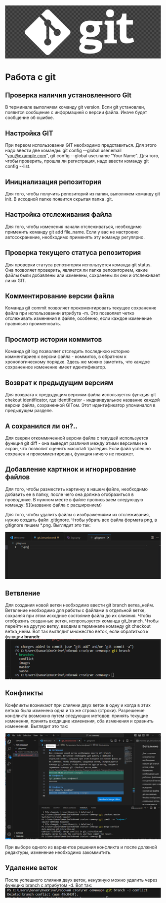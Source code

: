 ![тут должен быть логотип](logo.png)
# Работа с git
## Проверка наличия установленного GIt
В терминале выполняем команду git version. Если git установлен, появится сообщение с информацией о версии файла. Иначе будет сообщение об ошибке.
## Настройка GIT
При первом использовании GIT необходимо представиться. Для этого надо ввести две команды: git config --global user.email "you@example.com", git config --global user.name "Your Name".
Для того, чтобы проверить, прошла ли регистрация, надо ввести команду git config --list.
## Инициализация репозитория
Для того, чтобы получить репозиторий из папки, выполняем команду git init. В исходной папке появится скрытая папка .git. 
## Настройка отслеживания файла
Для того, чтобы изменения начали отслеживаться, необходимо применить команду git add file_name. Если у вас не настроено автосохранение, необходимо применять эту команду регулярно.
## Проверка текущего статуса репозитория
Для проверки статуса репозитория используется команда git status. Она позволяет проверить, является ли папка репозиторием, какие файлы были добавлены или изменены, сохранены ли они и отслеживает ли их GIT.
## Комментирование версии файла
Команда git commit позволяет прокоментировать текущее сохранение файла при использовании атрибута -m. Это позволяет четко отслеживать изменения в файле, особенно, если каждое изменение правильно проименовать.
## Просмотр истории коммитов
Команда git log позволяет отследить последнюю историю комментариев к версии файла - коммитов, в обратном к хронологическому порядке. Здесь же можно заметить, что каждое сохраненное изменение имеет идентификатор.
## Возврат к предыдущим версиям
Для возврата к предыдущим версиям файла используется функция git chekout identificator, где identificator - индивидуальное название каждой версии файла, сохраненной GITом. Этот идентификатор упоминался в предыдущем разделе.
## А сохранился ли он?..
Для сверки откоммиченной версии файла с текущей используется функция git diff - она выведет различия между этими версиями на экран, что позволит оценить масштаб трагедии. Если файл успешно сохранен и прокомментирован, функция ничего не покажет.

## Добавление картинок и игнорирование файлов

Для того, чтобы разместить картинку в нашем файле, необходимо добавить ее в папку, после чего она должна отобразиться в проводнике. В нужном месте в файле прописываем следующую команду: ![](название файла с расширением)

Для того, чтобы удалить файлы с изображениями из отслеживания, нужно создать файл .gitignore.
Чтобы убрать все файла формата png, в gitignore пишем *.png.
Выглядит это так:

![gitignore](ignore.PNG)

## Ветвление
Для создания новой ветки необходимо ввести git branch ветка_нейм. Ветвление необходимо для работы с файлами в отдельной ветке, сохраняя при этом исходное состояние файла до их слияния. Чтобы отобразить созданные ветки, испрользуется команда git_branch. Чтобы перейти на другую ветку, вводим в терминале команду git checkout ветка_нейм.
Вот так выглядит множество веток, если обратиться к функции **branch**: 
![ветки](branches.png)

## Конфликты
Конфликты возникают при слиянии двух веток в одну и когда в этих ветках была изменена одна и та же строка (строки). Разрешение конфликта возможно путем следующих методов: принять текущие изменения, принять входящие изменения, оба изменения и сравнить изменения.  Выглядит это так:

![conflict](conflict.png)

При выборе одного из вариантов решения конфликта и после должной редактуры, изменение необходимо закоммитить.

## Удаление веток
После успешного слияния двух веток, ненужную можно удалить через функцию branch с атрибутом -d.
Вот так:
![delete](delete.png)